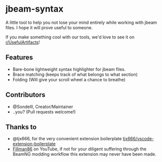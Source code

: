 # jbeam-syntax
A little tool to help you not lose your mind entirely while working with jbeam files.
I hope it will prove useful to someone.

If you make something cool with our tools, we'd love to see it on [r/UsefulArtifacts](https://www.reddit.com/r/UsefulArtifacts)!

## Features
- Bare-bone lightweight syntax highlighter for jbeam files.
- Brace matching (keeps track of what belongs to what section)
- Folding (Will give your scroll wheel a chance to breathe)

## Contributors
- @Sondelll, Creator/Maintainer
- ..you? (Pull requests welcome!)

## Thanks to
- @tjx666, for the very convenient extension boilerplate [tjx666/vscode-extension-boilerplate](https://github.com/tjx666/vscode-extension-boilerplate)
- [Fillman86](https://www.youtube.com/@fillman86) on YouTube, if not for your diligent suffering through the BeamNG modding workflow this extension may never have been made.